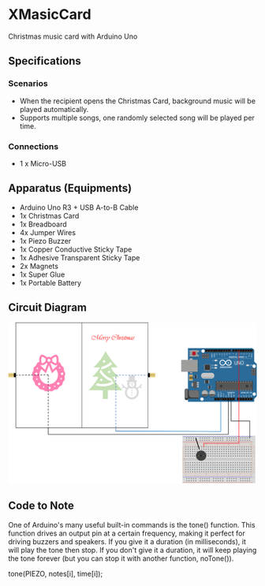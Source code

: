 # XMasicCard
Christmas music card with Arduino Uno

## Specifications
### Scenarios
* When the recipient opens the Christmas Card, background music will be played automatically.
* Supports multiple songs, one randomly selected song will be played per time.

### Connections
* 1 x Micro-USB

## Apparatus (Equipments)
- Arduino Uno R3 + USB A-to-B Cable
- 1x Christmas Card
- 1x Breadboard
- 4x Jumper Wires
- 1x Piezo Buzzer
- 1x Copper Conductive Sticky Tape
- 1x Adhesive Transparent Sticky Tape
- 2x Magnets
- 1x Super Glue
- 1x Portable Battery

## Circuit Diagram
![Circuit Diagram](XMasicCard_Circuit.png)

## Code to Note
One of Arduino's many useful built-in commands is the tone() function. This function drives an output pin at a certain frequency, making it perfect for driving buzzers and speakers. If you give it a duration (in milliseconds), it will play the tone then stop. If you don't give it a duration, it will keep playing the tone forever (but you can stop it with another function, noTone()).

tone(PIEZO, notes[i], time[i]); 
